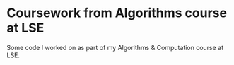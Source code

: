 # Coursework from Algorithms course at LSE
Some code I worked on as part of my Algorithms & Computation course at LSE.

